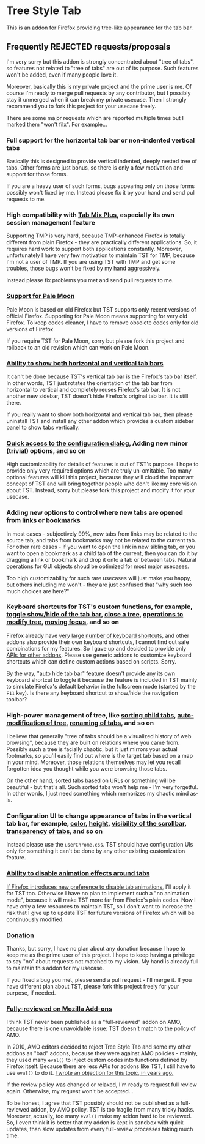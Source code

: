 # Tree Style Tab

This is an addon for Firefox providing tree-like appearance for the tab bar.

## Frequently **REJECTED** requests/proposals

I'm very sorry but this addon is strongly concentrated about "tree of tabs", so features not related to "tree of tabs" are out of its purpose. Such features won't be added, even if many people love it.

Moreover, basically this is my private project and the prime user is me. Of course I'm ready to merge pull requests by any contributor, but I possibly stay it unmerged when it can break my private usecase. Then I strongly recommend you to fork this project for your usecase freely.

There are some major requests which are reported multiple times but I marked them "won't filx". For example...

### Full support for the horizontal tab bar or non-indented vertical tabs

Basically this is designed to provide vertical indented, deeply nested tree of tabs. Other forms are just bonus, so there is only a few motivation and support for those forms.

If you are a heavy user of such forms, bugs appearing only on those forms possibly won't fixed by me. Instead please fix it by your hand and send pull requests to me.

### High compatibility with [Tab Mix Plus](https://addons.mozilla.org/firefox/addon/tab-mix-plus/), especially its own session management feature

Supporting TMP is very hard, because TMP-enhanced Firefox is totally different from plain Firefox - they are practically different applications. So, it requires hard work to support both applications constantly. Moreover, unfortunately I have very few motivation to maintain TST for TMP, because I'm not a user of TMP. If you are using TST with TMP and get some troubles, those bugs won't be fixed by my hand aggressively.

Instead please fix problems you met and send pull requests to me.

### [Support for Pale Moon](https://github.com/piroor/treestyletab/issues/1043)

Pale Moon is based on old Firefox but TST supports only recent versions of official Firefox. Supporting for Pale Moon means supporting for very old Firefox. To keep codes cleaner, I have to remove obsolete codes only for old versions of Firefox.

If you require TST for Pale Moon, sorry but please fork this project and rollback to an old revision which can work on Pale Moon.

### [Ability to show both horizontal and vertical tab bars](https://github.com/piroor/treestyletab/issues/304)

It can't be done because TST's vertical tab bar is the Firefox's tab bar itself. In other words, TST just rotates the orientation of the tab bar from horizontal to vertical and completely reuses Firefox's tab bar. It is not another new sidebar, TST doesn't hide Firefox's original tab bar. It is still there.

If you really want to show both horizontal and vertical tab bar, then please uninstall TST and install any other addon which provides a custom sidebar panel to show tabs vertically.

### [Quick access to the configuration dialog](https://github.com/piroor/treestyletab/issues/1020), Adding new minor (trivial) options, and so on

High customizability for details of features is out of TST's purpose. I hope to provide only very required options which are truly un-omitable. Too many optional features will kill this project, because they will cloud the important concept of TST and will bring together people who don't like my core vision about TST. Instead, sorry but please fork this project and modify it for your usecase.

### Adding new options to control where new tabs are opened from [links](https://github.com/piroor/treestyletab/issues/1052) or [bookmarks](https://github.com/piroor/treestyletab/issues/263)

In most cases - subjectively 99%, new tabs from links may be related to the source tab, and tabs from bookmarks may not be related to the current tab. For other rare cases - if you want to open the link in new sibling tab, or you want to open a bookmark as a child tab of the current, then you can do it by dragging a link or bookmark and drop it onto a tab or between tabs. Natural operations for GUI objects shoud be optimized for most major usecases.

Too high customizability for such rare usecases will just make you happy, but others including me won't - they are just confused that "why such too much choices are here?"

### Keyboard shortcuts for TST's custom functions, for example, [toggle show/hide of the tab bar](https://github.com/piroor/treestyletab/issues/156), [close a tree](https://github.com/piroor/treestyletab/issues/274), [operations to modify tree](https://github.com/piroor/treestyletab/issues/772), [moving focus](https://github.com/piroor/treestyletab/issues/836), and so on

Firefox already have [very large number of keyboard shortcuts](https://support.mozilla.org/kb/keyboard-shortcuts-perform-firefox-tasks-quickly), and other addons also provide their own keyboard shortcuts, I cannot find out safe combinations for my features. So I gave up and decided to provide only [APIs for other addons](http://piro.sakura.ne.jp/xul/_treestyletab.html.en#api). Please use generic addons to customize keyboard shortcuts which can define custom actions based on scripts. Sorry.

By the way, "auto hide tab bar" feature doesn't provide any its own keyboard shortcut to toggle it because the feature is included in TST mainly to simulate Firefox's default behavior in the fullscreen mode (started by the `F11` key). Is there any keyboard shortcut to show/hide the navigation toolbar?

### High-power management of tree, like [sorting child tabs](https://github.com/piroor/treestyletab/issues/94), [auto-modification of tree](https://github.com/piroor/treestyletab/issues/509), [renaming of tabs](https://github.com/piroor/treestyletab/issues/794), and so on

I believe that generally "tree of tabs should be a visualized history of web browsing", because they are built on relations where you came from. Possibly such a tree is facially chaotic, but it just mirrors your actual footmarks, so you'll easily find out where is the target tab based on a map in your mind. Moreover, those relations themselves may let you recall forgotten idea you thought while you were browsing those tabs.

On the other hand, sorted tabs based on URLs or something will be beautiful - but that's all. Such sorted tabs won't help me - I'm very forgetful. In other words, I just need something which memorizes my chaotic mind as-is.

### Configuration UI to change appearance of tabs in the vertical tab bar, for example, [color](https://github.com/piroor/treestyletab/issues/539), [height](https://github.com/piroor/treestyletab/issues/236), [visibility of the scrollbar](https://github.com/piroor/treestyletab/issues/514), [transparency of tabs](https://github.com/piroor/treestyletab/issues/651), and so on

Instead please use the `userChrome.css`. TST should have configuration UIs only for something it can't be done by any other existing customization feature.

### [Ability to disable animation effects around tabs](https://github.com/piroor/treestyletab/issues/499)

[If Firefox introduces new preference to disable tab animations](https://bugzilla.mozilla.org/show_bug.cgi?id=556717), I'll apply it for TST too. Otherwise I have no plan to implement such a "no animation mode", because it will make TST more far from Firefox's plain codes. Now I have only a few resources to maintain TST, so I don't want to increase the risk that I give up to update TST for future versions of Firefox which will be continuously modified.

### [Donation](https://github.com/piroor/treestyletab/issues/761)

Thanks, but sorry, I have no plan about any donation because I hope to keep me as the prime user of this project. I hope to keep having a privilege to say "no" about requests not matched to my vision. My hand is already full to maintain this addon for my usecase.

If you fixed a bug you met, please send a pull request - I'll merge it. If you have different plan about TST, please fork this project freely for your purpose, if needed.

### [Fully-reviewed on Mozilla Add-ons](https://github.com/piroor/treestyletab/issues/793)

I think TST never been published as a "full-reviewed" addon on AMO, because there is one unavoidable issue: TST doesn't match to the policy of AMO.

In 2010, AMO editors decided to reject Tree Style Tab and some my other addons as "bad" addons, because they were against AMO policies - mainly, they used many `eval()` to inject custom codes into functions defined by Firefox itself. Because there are less APIs for addons like TST, I still have to use `eval()` to do it. [I wrote an objection for this topic, in years ago.](http://piro.sakura.ne.jp/latest/blosxom/mozilla/xul/2010-02-08_eval-en.htm)

If the review policy was changed or relaxed, I'm ready to request full review again. Otherwise, my request won't be accepted...

To be honest, I agree that TST possibly should not be published as a full-reviewed addon, by AMO policy. TST is too fragile from many tricky hacks. Moreover, actually, too many `eval()` make my addon hard to be reviewed. So, I even think it is better that my addon is kept in sandbox with quick updates, than slow updates from every full-review processes taking much time.
